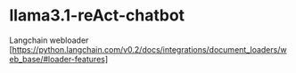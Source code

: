 # llama3.1-reAct-chatbot

Langchain webloader
[https://python.langchain.com/v0.2/docs/integrations/document_loaders/web_base/#loader-features]
